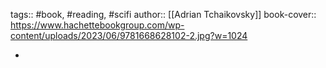 tags:: #book, #reading, #scifi
author:: [[Adrian Tchaikovsky]]
book-cover:: https://www.hachettebookgroup.com/wp-content/uploads/2023/06/9781668628102-2.jpg?w=1024

-